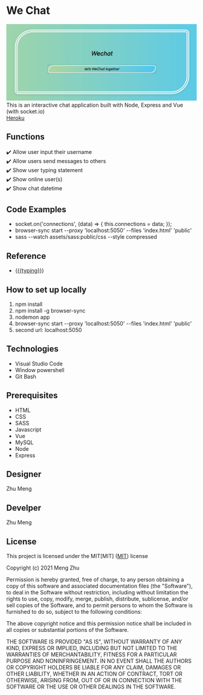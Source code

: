 # We Chat
![header image](public/images/readme.JPG "chatapp")<br>
This is  an interactive chat application built with Node, Express and Vue (with socket.io) <br>
[Heroku](https://chat-app-meng.herokuapp.com/)

## Functions
✔️ Allow user input their username <br>
✔️ Allow users send messages to others<br>
✔️ Show user typing statement<br>
✔️ Show online user(s)<br>
✔️ Show chat datetime <br>

## Code Examples
* socket.on('connections', (data) => { this.connections = data; });<br>
* browser-sync start --proxy 'localhost:5050' --files 'index.html' 'public' 
* sass --watch assets/sass:public/css --style compressed

## Reference
* ([{{typing}}](https://masteringbackend.com/posts/build-a-real-time-chat-app-with-vuejs-socket-io-and-nodejs)) 

## How to set up locally
1. npm install
2. npm install -g browser-sync
3. nodemon app
4. browser-sync start --proxy 'localhost:5050' --files 'index.html' 'public'
5. second url: localhost:5050

## Technologies
* Visual Studio Code
* Window powershell
* Git Bash

## Prerequisites
* HTML
* CSS
* SASS
* Javascript
* Vue
* MySQL
* Node
* Express

## Designer 
Zhu Meng

## Develper
Zhu Meng

## License
This project is licensed under the MIT[MIT]
([MIT](https://choosealicense.com/licenses/mit/)) license

Copyright (c) 2021 Meng Zhu

Permission is hereby granted, free of charge, to any person obtaining a copy of this software and associated documentation files (the "Software"), to deal in the Software without restriction, including without limitation the rights to use, copy, modify, merge, publish, distribute, sublicense, and/or sell copies of the Software, and to permit persons to whom the Software is furnished to do so, subject to the following conditions:

The above copyright notice and this permission notice shall be included in all copies or substantial portions of the Software.

THE SOFTWARE IS PROVIDED "AS IS", WITHOUT WARRANTY OF ANY KIND, EXPRESS OR IMPLIED, INCLUDING BUT NOT LIMITED TO THE WARRANTIES OF MERCHANTABILITY, FITNESS FOR A PARTICULAR PURPOSE AND NONINFRINGEMENT. IN NO EVENT SHALL THE AUTHORS OR COPYRIGHT HOLDERS BE LIABLE FOR ANY CLAIM, DAMAGES OR OTHER LIABILITY, WHETHER IN AN ACTION OF CONTRACT, TORT OR OTHERWISE, ARISING FROM, OUT OF OR IN CONNECTION WITH THE SOFTWARE OR THE USE OR OTHER DEALINGS IN THE SOFTWARE.




